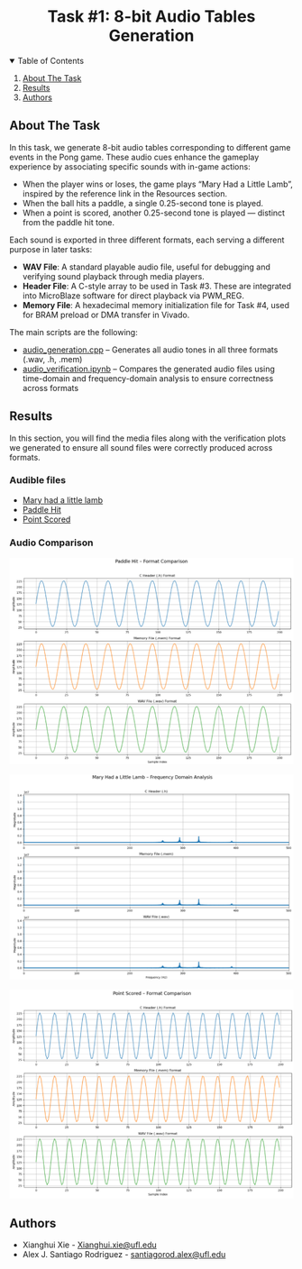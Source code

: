 <h1 align="center">Task #1: 8-bit Audio Tables Generation</h1>

<!-- TABLE OF CONTENTS -->
<details open="open">
  <summary>Table of Contents</summary>
  <ol>
    <li>
      <a href="#about-the-task">About The Task</a>
    </li>
    <li><a href="#results">Results</a></li>
    <li><a href="#authors">Authors</a></li>
  </ol>
</details>

<!-- ABOUT THE TASK -->
## About The Task

In this task, we generate 8-bit audio tables corresponding to different game events in the Pong game. These audio cues enhance the gameplay experience by associating specific sounds with in-game actions:
- When the player wins or loses, the game plays “Mary Had a Little Lamb”, inspired by the reference link in the Resources section.
- When the ball hits a paddle, a single 0.25-second tone is played.
- When a point is scored, another 0.25-second tone is played — distinct from the paddle hit tone.

Each sound is exported in three different formats, each serving a different purpose in later tasks:
- **WAV File**: A standard playable audio file, useful for debugging and verifying sound playback through media players.
- **Header File**: A C-style array to be used in Task #3. These are integrated into MicroBlaze software for direct playback via PWM_REG.
- **Memory File**: A hexadecimal memory initialization file for Task #4, used for BRAM preload or DMA transfer in Vivado.

The main scripts are the following:
- [audio_generation.cpp](https://github.com/kjgnapp/Soc_FinalProject/blob/de52a04431b77664545a674f94bd86f3a979fe75/task_1/audio_verification_code/audio_verification_code/audio_verification_code.cpp) – Generates all audio tones in all three formats (.wav, .h, .mem)
- [audio_verification.ipynb](https://github.com/kjgnapp/Soc_FinalProject/blob/de52a04431b77664545a674f94bd86f3a979fe75/task_1/audio_verification.ipynb) – Compares the generated audio files using time-domain and frequency-domain analysis to ensure correctness across formats

<!-- RESULTS -->
## Results

In this section, you will find the media files along with the verification plots we generated to ensure all sound files were correctly produced across formats.

### Audible files

- [Mary had a little lamb](https://github.com/kjgnapp/Soc_FinalProject/blob/de52a04431b77664545a674f94bd86f3a979fe75/task_1/audio_verification_code/audio_verification_code/mary_lamb.wav)
- [Paddle Hit](https://github.com/kjgnapp/Soc_FinalProject/blob/de52a04431b77664545a674f94bd86f3a979fe75/task_1/audio_verification_code/audio_verification_code/paddle_hit.wav)
- [Point Scored](https://github.com/kjgnapp/Soc_FinalProject/blob/de52a04431b77664545a674f94bd86f3a979fe75/task_1/audio_verification_code/audio_verification_code/point_scored.wav)

### Audio Comparison

<p align="center">
  <img src="https://github.com/kjgnapp/Soc_FinalProject/blob/d7dcb9523391020821877cb8f85aaa93c16d44b8/task_1/paddle_hit_comparison.png"?raw=true" alt="Sublime's custom image"/>
</p>

<p align="center">
  <img src="https://github.com/kjgnapp/Soc_FinalProject/blob/d7dcb9523391020821877cb8f85aaa93c16d44b8/task_1/mary_lamb_comparison.png"?raw=true" alt="Sublime's custom image"/>
</p>

<p align="center">
  <img src="https://github.com/kjgnapp/Soc_FinalProject/blob/d7dcb9523391020821877cb8f85aaa93c16d44b8/task_1/point_scored_comparison.png"?raw=true" alt="Sublime's custom image"/>
</p>

<!-- Authors -->
## Authors

- Xianghui Xie - Xianghui.xie@ufl.edu
- Alex J. Santiago Rodriguez - santiagorod.alex@ufl.edu
